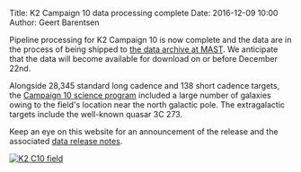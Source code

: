 Title: K2 Campaign 10 data processing complete
Date: 2016-12-09 10:00
Author: Geert Barentsen

Pipeline processing for K2 Campaign 10 is now complete
and the data are in the process of being shipped
to [the data archive at MAST](http://archive.stsci.edu/k2).
We anticipate that the data will become available for download
on or before December 22nd.

Alongside 28,345 standard long cadence and 138 short cadence targets,
the [Campaign 10 science program](https://keplerscience.arc.nasa.gov/k2-approved-programs.html#campaign-10)
included a large number of galaxies owing to the field's location
near the north galactic pole.
The extragalactic targets include the well-known quasar 3C 273.

Keep an eye on this website for an announcement of the release
and the associated [data release notes](k2-data-release-notes.html).

<a href="images/k2/k2-c10-field.png"><img class="img-responsive" style="max-width:600px;" src="images/k2/k2-c10-field.png" alt="K2 C10 field"></a>
